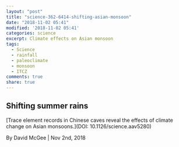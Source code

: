 ```yaml
---
layout: "post"
title: "science-362-6414-shifting-asian-monsoon"
date: "2018-11-02 05:41"
modified: '2018-11-02 05:41'
categories: science
excerpt: Climate effects on Asian monsoon
tags:
  - Science
  - rainfall
  - paleoclimate
  - monsoon
  - ITCZ
comments: true
share: true
---
```


## Shifting summer rains

[Trace element records in Chinese caves reveal the effects of climate change on Asian monsoons.](DOI: 10.1126/science.aav5280)

By David McGee | Nov 2nd, 2018
